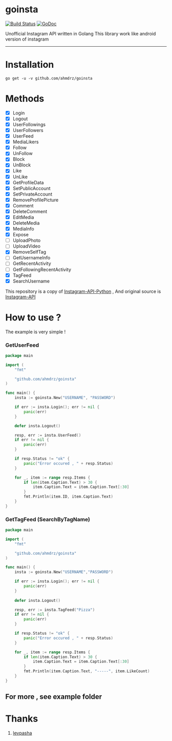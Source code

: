 # goinsta
[![Build Status](https://travis-ci.org/ahmdrz/goinsta.svg?branch=master)](https://travis-ci.org/ahmdrz/goinsta) [![GoDoc](https://godoc.org/github.com/ahmdrz/goinsta?status.svg)](https://godoc.org/github.com/ahmdrz/goinsta) 

Unofficial Instagram API written in Golang
This library work like android version of instagram

***

# Installation 

`go get -u -v github.com/ahmdrz/goinsta`

# Methods 

 - [x] Login
 - [x] Logout
 - [x] UserFollowings
 - [x] UserFollowers
 - [x] UserFeed
 - [x] MediaLikers
 - [x] Follow
 - [x] UnFollow
 - [x] Block
 - [x] UnBlock
 - [x] Like
 - [x] UnLike
 - [x] GetProfileData
 - [x] SetPublicAccount
 - [x] SetPrivateAccount
 - [x] RemoveProfilePicture
 - [x] Comment
 - [x] DeleteComment
 - [x] EditMedia
 - [x] DeleteMedia
 - [x] MediaInfo
 - [x] Expose
 - [ ] UploadPhoto
 - [ ] UploadVideo
 - [x] RemoveSelfTag
 - [ ] GetUsernameInfo
 - [ ] GetRecentActivity
 - [ ] GetFollowingRecentActivity
 - [x] TagFeed
 - [x] SearchUsername

This repository is a copy of [Instagram-API-Python](https://github.com/LevPasha/Instagram-API-python) , And original source is [Instagram-API](https://github.com/mgp25/Instagram-API)

# How to use ?

The example is very simple !

### GetUserFeed

```go
package main

import (
	"fmt"

	"github.com/ahmdrz/goinsta"
)

func main() {
	insta := goinsta.New("USERNAME", "PASSWORD")

	if err := insta.Login(); err != nil {
		panic(err)
	}

	defer insta.Logout()

	resp, err := insta.UserFeed()
	if err != nil {
		panic(err)
	}

	if resp.Status != "ok" {
		panic("Error occured , " + resp.Status)
	}

	for _, item := range resp.Items {
		if len(item.Caption.Text) > 30 {
			item.Caption.Text = item.Caption.Text[:30]
		}
		fmt.Println(item.ID, item.Caption.Text)
	}
}

```

### GetTagFeed (SearchByTagName) 

```go
package main

import (
	"fmt"

	"github.com/ahmdrz/goinsta"
)

func main() {
	insta := goinsta.New("USERNAME","PASSWORD")	

	if err := insta.Login(); err != nil {
		panic(err)
	}
	
	defer insta.Logout()

	resp, err := insta.TagFeed("Pizza")
	if err != nil {
		panic(err)
	}

	if resp.Status != "ok" {
		panic("Error occured , " + resp.Status)
	}

	for _, item := range resp.Items {
		if len(item.Caption.Text) > 30 {
			item.Caption.Text = item.Caption.Text[:30]
		}
		fmt.Println(item.Caption.Text, "-----", item.LikeCount)
	}
}

```

## For more , see example folder

# Thanks

1. [levpasha](https://github.com/LevPasha)
